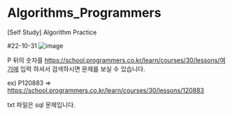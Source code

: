 # Algorithms_Programmers
[Self Study] Algorithm Practice



#22-10-31
![image](![image](https://user-images.githubusercontent.com/102732246/200465938-d9962cee-4486-4693-8082-6f8677045345.png))

P 뒤의 숫자를 https://school.programmers.co.kr/learn/courses/30/lessons/여기에 입력    하셔서 검색하시면 문제를 보실 수 있습니다.

ex) P120883 => https://school.programmers.co.kr/learn/courses/30/lessons/120883

txt 파일은 sql 문제입니다.
